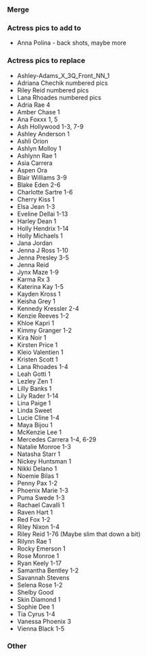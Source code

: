 ### Merge

### Actress pics to add to
* Anna Polina - back shots, maybe more


### Actress pics to replace
* Ashley-Adams_X_3Q_Front_NN_1
* Adriana Chechik numbered pics
* Riley Reid numbered pics
* Lana Rhoades numbered pics
* Adria Rae 4
* Amber Chase 1
* Ana Foxxx 1, 5
* Ash Hollywood 1-3, 7-9
* Ashley Anderson 1
* Ashli Orion
* Ashlyn Molloy 1
* Ashlynn Rae 1
* Asia Carrera
* Aspen Ora
* Blair Williams 3-9
* Blake Eden 2-6
* Charlotte Sartre 1-6
* Cherry Kiss 1
* Elsa Jean 1-3
* Eveline Dellai 1-13
* Harley Dean 1
* Holly Hendrix 1-14
* Holly Michaels 1
* Jana Jordan
* Jenna J Ross 1-10
* Jenna Presley 3-5
* Jenna Reid
* Jynx Maze 1-9
* Karma Rx 3
* Katerina Kay 1-5
* Kayden Kross 1
* Keisha Grey 1
* Kennedy Kressler 2-4
* Kenzie Reeves 1-2
* Khloe Kapri 1
* Kimmy Granger 1-2
* Kira Noir 1
* Kirsten Price 1
* Kleio Valentien 1
* Kristen Scott 1
* Lana Rhoades 1-4
* Leah Gotti 1
* Lezley Zen 1
* Lilly Banks 1
* Lily Rader 1-14
* Lina Paige 1
* Linda Sweet
* Lucie Cline 1-4
* Maya Bijou 1
* McKenzie Lee 1
* Mercedes Carrera 1-4, 6-29
* Natalie Monroe 1-3
* Natasha Starr 1
* Nickey Huntsman 1
* Nikki Delano 1
* Noemie Bilas 1
* Penny Pax 1-2
* Phoenix Marie 1-3
* Puma Swede 1-3
* Rachael Cavalli 1
* Raven Hart 1
* Red Fox 1-2
* Riley Nixon 1-4
* Riley Reid 1-76 (Maybe slim that down a bit)
* Rilynn Rae 1
* Rocky Emerson 1
* Rose Monroe 1
* Ryan Keely 1-17
* Samantha Bentley 1-2
* Savannah Stevens
* Selena Rose 1-2
* Shelby Good
* Skin Diamond 1
* Sophie Dee 1
* Tia Cyrus 1-4
* Vanessa Phoenix 3
* Vienna Black 1-5

### Other

